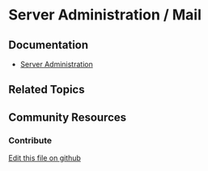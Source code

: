 # Server Administration / Mail

## Documentation

* [Server Administration](https://learn.liferay.com/dxp/latest/en/system-administration/using-the-server-administration-panel.html)

## Related Topics


## Community Resources


### Contribute

[Edit this file on github](https://github.com/olafk/controlpanel-documentation-docs/blob/master/md/74en/com_liferay_server_admin_web_portlet_ServerAdminPortlet/mail.md)
